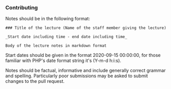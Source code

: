 ### Contributing

Notes should be in the following format:

```
### Title of the lecture (Name of the staff member giving the lecture)

_Start date including time - end date including time_

Body of the lecture notes in markdown format
```

Start dates should be given in the format 2020-09-15 00:00:00, for those familiar with PHP's date format string it's (Y-m-d h:i:s).

Notes should be factual, informative and include generally correct grammar and spelling. Particularly poor submissions may be asked to submit changes to the pull request.
